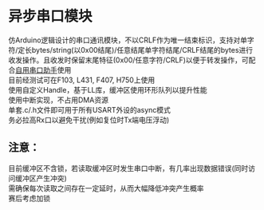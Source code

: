 # 异步串口模块
仿Arduino逻辑设计的串口通讯模块，不以CRLF作为唯一结束标识，支持对单字符/定长bytes/string(以0x00结尾)/任意结尾单字符结尾/CRLF结尾的bytes进行收发操作。且收发时保留末尾特征(0x00/任意字符/CRLF)以便于转发操作，可配合[自用串口助手](https://github.com/wh201906/SerialTest)使用  
目前经测试可在F103, L431, F407, H750上使用  
使用自定义Handle，基于LL库，缓冲区使用环形队列以提升性能  
使用中断实现，不占用DMA资源  
单套.c/.h文件即可用于所有USART外设的async模式  
务必拉高Rx口以避免干扰(例如复位时Tx端电压浮动)  
## 注意：
目前缓冲区不含锁，若读取缓冲区时发生串口中断，有几率出现数据错误(同时访问缓冲区产生冲突)  
需确保每次读取之间存在一定延时，从而大幅降低冲突产生概率  
赛后考虑加锁  